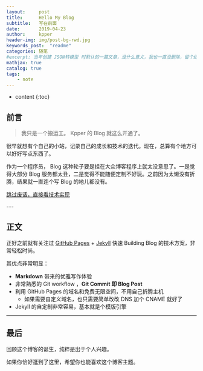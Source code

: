 ```yaml
---
layout:     post
title:      Hello My Blog
subtitle:   写在前面
date:       2019-04-23
author:     kpper
header-img: img/post-bg-rwd.jpg
keywords_post:  "readme"
categories: 随笔
#excerpt: 当年创建 JSON转模型 时默认的一篇文章，没什么意义，我也一直没删除，留个纪念吧。
mathjax: true
catalog: true
tags:
    - note
---
```


* content
{:toc}

## 前言

>我只是一个搬运工。
Kpper 的 Blog 就这么开通了。

很早就想有个自己的小站，记录自己的成长和技术的迭代。现在，总算有个地方可以好好写点东西了。

作为一个程序员， Blog 这种轮子要是挂在大众博客程序上就太没意思了。一是觉得大部分 Blog 服务都太丑，二是觉得不能随便定制不好玩。之前因为太懒没有折腾，结果就一直连个写 Blog 的地儿都没有。
<!-- more -->
[跳过废话，直接看技术实现 ](https://github.com/kpper/kpper.github.io/blob/master/README.md)

<p id = "build"></p>
---

## 正文  

正好之前就有关注过 [GitHub Pages](https://pages.github.com/) + [Jekyll](http://jekyllrb.com/) 快速 Building Blog 的技术方案，非常轻松时尚。

其优点非常明显：

* **Markdown** 带来的优雅写作体验
* 非常熟悉的 Git workflow ，**Git Commit 即 Blog Post**
* 利用 GitHub Pages 的域名和免费无限空间，不用自己折腾主机
	* 如果需要自定义域名，也只需要简单改改 DNS 加个 CNAME 就好了
* Jekyll 的自定制非常容易，基本就是个模版引擎


---

## 最后

回顾这个博客的诞生，纯粹是出于个人兴趣。

如果你恰好逛到了这里，希望你也能喜欢这个博客主题。
